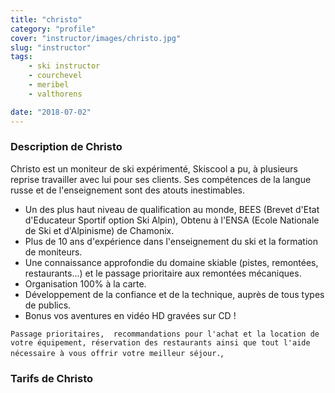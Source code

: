 ```yaml
---
title: "christo"
category: "profile"
cover: "instructor/images/christo.jpg"
slug: "instructor"
tags:
    - ski instructor
    - courchevel
    - meribel
    - valthorens

date: "2018-07-02"
---
```


### Description de Christo
Christo est un moniteur de ski expérimenté, Skiscool a pu, à plusieurs reprise travailler avec lui pour ses clients. Ses compétences de la langue russe et de l'enseignement sont des atouts inestimables.  

* Un des plus haut niveau de qualification au monde, BEES (Brevet d'Etat d'Educateur Sportif option Ski Alpin), Obtenu à l'ENSA (Ecole Nationale de Ski et d'Alpinisme) de Chamonix.
* Plus de 10 ans d'expérience dans l'enseignement du ski et la formation de moniteurs.
* Une connaissance approfondie du domaine skiable (pistes, remontées, restaurants...) et le passage prioritaire aux remontées mécaniques. 
* Organisation 100% à la carte. 
* Développement de la confiance et de la technique, auprès de tous types de publics.
* Bonus vos aventures en vidéo HD gravées sur CD !

`Passage prioritaires,  recommandations pour l'achat et la location de votre équipement, réservation des restaurants ainsi que tout l'aide nécessaire à vous offrir votre meilleur séjour.`,

### Tarifs de Christo



